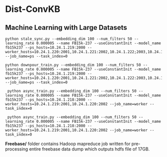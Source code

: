 # Dist-ConvKB
## Machine Learning with Large Datasets
```
python stale_sync.py --embedding_dim 100 --num_filters 50 --learning_rate 0.000005 --name FB15k-237 --useConstantInit --model_name fb15k237 --ps_hosts=10.24.1.219:2000 --worker_hosts=10.24.1.220:2001,10.24.1.221:2002,10.24.1.222;2003,10.24.1.223:2004, --job_name=ps --task_index=0 
```


```
python downpour_train.py --embedding_dim 100 --num_filters 50 --learning_rate 0.000005 --name FB15k-237 --useConstantInit --model_name fb15k237 --ps_hosts=10.24.1.219:2000 --worker_hosts=10.24.1.220:2001,10.24.1.221:2002,10.24.1.222:2003,10.24.1.223:2004,10.24.1.224:2005 --job_name=ps --task_index=0
```
```
 python async_train.py --embedding_dim 100 --num_filters 50 --learning_rate 0.000005 --name FB15k-237 --useConstantInit --model_name fb15k237 --ps_hosts=10.24.1.218:2000 --worker_hosts=10.24.1.219:2001,10.24.1.220:2002 --job_name=worker --task_index=0
```
```
 python async_train.py --embedding_dim 100 --num_filters 50 --learning_rate 0.000005 --name FB15k-237 --useConstantInit --model_name fb15k237 --ps_hosts=10.24.1.218:2000 --worker_hosts=10.24.1.219:2001,10.24.1.220:2002 --job_name=worker --task_index=0
 ```
**Freebase/** folder contains Hadoop mapreduce job written for pre-processing entire freebase data dump which outputs hdfs file of 17GB.
